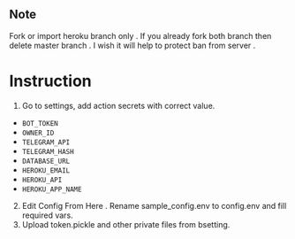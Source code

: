 ## Note

Fork or import heroku branch only . If you already fork both branch then delete master branch . I wish it will help to protect ban from server .

# Instruction
1. Go to settings, add action secrets with correct value.
* `BOT_TOKEN` 
* `OWNER_ID` 
* `TELEGRAM_API` 
* `TELEGRAM_HASH`
* `DATABASE_URL` 
* `HEROKU_EMAIL` 
* `HEROKU_API` 
* `HEROKU_APP_NAME`

2. Edit Config From Here . Rename sample_config.env to config.env and fill required vars.
3. Upload token.pickle and other private files from bsetting.




